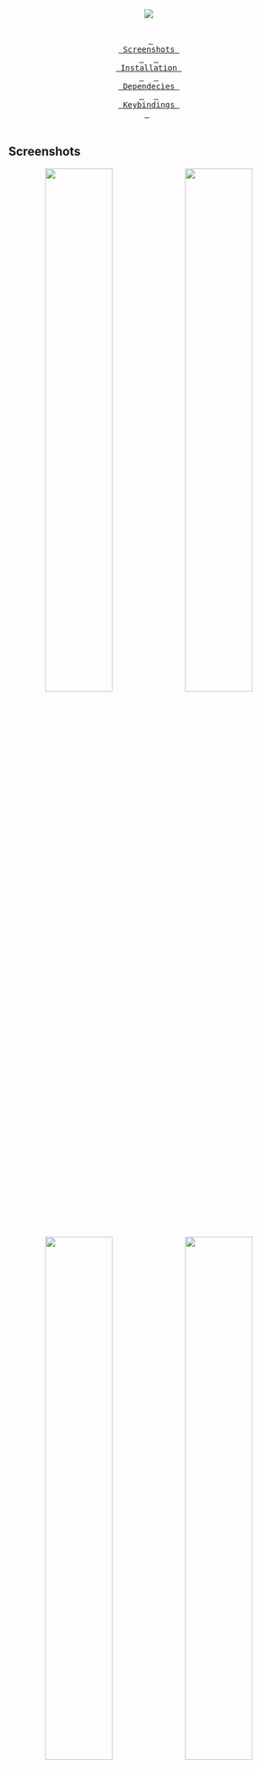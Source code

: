 <div align = center><img src="https://raw.githubusercontent.com/qxb3/gruvbox.hypr/vim_styled/repo/logo.png"><br><br>

&ensp;[<kbd> <br> Screenshots <br> </kbd>](#Screenshots)&ensp;
&ensp;[<kbd> <br> Installation <br> </kbd>](#Installation)&ensp;
&ensp;[<kbd> <br> Dependecies <br> </kbd>](#Dependecies)&ensp;
&ensp;[<kbd> <br> Keybindings <br> </kbd>](#Keybindings)&ensp;
<br><br></div>

## Screenshots

<p align="center">
  <img align="center" width="49%" src="https://raw.githubusercontent.com/qxb3/gruvbox.hypr/yume/repo/1.png" />
  <img align="center" width="49%" src="https://raw.githubusercontent.com/qxb3/gruvbox.hypr/yume/repo/2.png" />
  <img align="center" width="49%" src="https://raw.githubusercontent.com/qxb3/gruvbox.hypr/yume/repo/3.png" />
  <img align="center" width="49%" src="https://raw.githubusercontent.com/qxb3/gruvbox.hypr/yume/repo/4.png" />
</p>

<br>

## Installation

> [!CAUTION]
> Backup your config files first.

> [!IMPORTANT]
> Please see [Dependecies](#Dependecies)

```bash
git clone --depth=1 --single-branch --branch vim_styled https://github.com/qxb3/gruvbox.hypr
cd gruvbox.hypr
cp -r font/* ~/.local/share/fonts
cp -r .config/* ~/.config
cp -r .scripts ~/ # Optional
# Restart your pc
```

<br>

## Dependecies

<table><tr><td>
  <code>a</code><br><code>p</code><br><code>p</code><br><code>s</code><br></td><td><table>
  <tr><td>kitty</td><td>terminal emulator</td></tr>
  <tr><td>dolphin</td><td>file explorer</td></tr>
  <tr><td>spotify</td><td>music player</td></tr>
  <tr><td>grimblast</td><td>screenshot tool</td></tr>
  <tr><td>swappy</td><td>screenshot editor & image viewer</td></tr>
  <tr><td>firefox</td><td>browser</td></tr></table>
</td></tr></table>

<br>

<table><tr><td>
  <code>r</code><br><code>i</code><br><code>c</code><br><code>e</code><br></td><td><table>
  <tr><td>swww</td><td>wallpaper daemon</td></tr>
  <tr><td>swaylock</td><td>screen locker</td></tr>
  <tr><td>ags</td><td>aylur's gtk widget</td></tr></table>
</td></tr></table>

<br>

<table><tr><td>
  <code>s</code><br><code>h</code><br><code>e</code><br><code>l</code><br><code>l</code></td><td><table>
  <tr><td>zsh</td><td>main shell</td></tr>
  <tr><td>neovim</td><td>text editor</td></tr>
  <tr><td>neofetch</td><td>beautiful sys info</td></tr></table>
</td></tr></table>

<br>

<table><tr><td>
  <code>e</code><br><code>t</code><br><code>c</code></td><td><table>
  <tr><td>gvfs</td><td>mpris cover art caching</td></tr>
  <tr><td>gnome-bluetooth-3.0</td><td>for bluetooth</td></tr>
  <tr><td>pipwire-pulse</td><td>audio</td></tr>
  <tr><td>NetworkManager</td><td>manages network</td></tr></table>
</td></tr></table>

<br>

## Keybindings

#### Window Mangement

| Keys | Action |
| :--  | :-- |
| <kbd>Super</kbd> + <kbd>Q</kbd> | quit active/focused window
| <kbd>Alt</kbd> + <kbd>F4</kbd> | kill window using cursor
| <kbd>Super</kbd> + <kbd>W</kbd> | toggle window on focus to float
| <kbd>Alt</kbd> + <kbd>Enter</kbd> | toggle window on focus to fullscreen
| <kbd>Super</kbd> + <kbd>RightClick</kbd> | resize the window
| <kbd>Super</kbd> + <kbd>LeftClick</kbd> | change the window position
| <kbd>Alt</kbd> + <kbd>W</kbd><kbd>A</kbd><kbd>S</kbd><kbd>D</kbd>| switch the focus around active windows
| <kbd>Super</kbd> + <kbd>Ctrl</kbd> + <kbd>Shift</kbd> + <kbd>W</kbd><kbd>A</kbd><kbd>S</kbd><kbd>D</kbd>| move/switch windows around active workspace
| <kbd>Super</kbd> + <kbd>Shift</kbd> + <kbd>←</kbd><kbd>→</kbd><kbd>↑</kbd><kbd>↓</kbd>| resize windows (hold)
| <kbd>Super</kbd> + <kbd>J</kbd> | toggle dwindle

#### Application Shortcuts

| Keys | Action |
| :--  | :-- |
| <kbd>Super</kbd> + <kbd>T</kbd> | launch kitty terminal
| <kbd>Super</kbd> + <kbd>E</kbd> | launch dolphin file explorer
| <kbd>Super</kbd> + <kbd>F</kbd> | launch firefox
| <kbd>Super</kbd> + <kbd>D</kbd> | launch vencord (replace it with normal discord if u want)

#### Sidebar

| Keys | Action |
| :--  | :-- |
| <kbd>Super</kbd> + <kbd>Tab</kbd> | toggle sidebar
| <kbd>Super</kbd> + <kbd>A</kbd> | toggle app launcher
| <kbd>Super</kbd> + <kbd>C</kbd> | toggle wallpaper select

#### Print Screen

| Keys | Action |
| :--  | :-- |
| <kbd>Super</kbd> + <kbd>P</kbd> | drag to select area or click on a window to print
| <kbd>Super</kbd> + <kbd>Alt</kbd> + <kbd>P</kbd> | print current screen
| <kbd>Super</kbd> + <kbd>Ctrl</kbd> + <kbd>P</kbd> | print current screen (frozen)

#### Workspaces

| Keys | Action |
| :--  | :-- |
| <kbd>Super</kbd> + <kbd>MouseScroll</kbd> | cycle through workspaces
| <kbd>Super</kbd> + <kbd>[0-5]</kbd> | switch to workspace [0-5]
| <kbd>Super</kbd> + <kbd>Shift</kbd> + <kbd>[0-5]</kbd> | move active window to workspace [0-5]
| <kbd>Super</kbd> + <kbd>Alt</kbd> + <kbd>[0-5]</kbd> | move active window to workspace [0-5] (silently)

#### Special Workspace

| Keys | Action |
| :--  | :-- |
| <kbd>Super</kbd> + <kbd>Shift</kbd> + <kbd>S</kbd> | move window to special workspace
| <kbd>Super</kbd> + <kbd>S</kbd> | toogle to special workspace

#### Others
| Keys | Action |
| :--  | :-- |
| <kbd>Super</kbd> + <kbd>L</kbd> | lock screen

<br>
